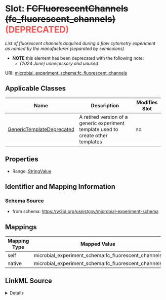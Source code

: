 

# Slot: ~~FCFluorescentChannels (fc_fluorescent_channels)~~<span style="color: #ff5252;"><strong> (DEPRECATED) </strong></span>




_List of fluorescent channels acquired during a flow cytometry experiment as named by the manufacturer (separated by semicolons)_






* __NOTE__ this element has been deprecated with the following note:
    * *(2024 June) unnecessary and unused*
    


URI: [microbial_experiment_schema:fc_fluorescent_channels](https://w3id.org/usnistgov/microbial-experiment-schema/fc_fluorescent_channels)



<!-- no inheritance hierarchy -->





## Applicable Classes

| Name | Description | Modifies Slot |
| --- | --- | --- |
| [GenericTemplateDeprecated](GenericTemplateDeprecated.md) | A retired version of a generic experiment template used to create other templates |  no  |







## Properties

* Range: [StringValue](StringValue.md)





## Identifier and Mapping Information







### Schema Source


* from schema: https://w3id.org/usnistgov/microbial-experiment-schema




## Mappings

| Mapping Type | Mapped Value |
| ---  | ---  |
| self | microbial_experiment_schema:fc_fluorescent_channels |
| native | microbial_experiment_schema:fc_fluorescent_channels |




## LinkML Source

<details>
```yaml
name: fc_fluorescent_channels
description: List of fluorescent channels acquired during a flow cytometry experiment
  as named by the manufacturer (separated by semicolons)
title: FCFluorescentChannels
deprecated: (2024 June) unnecessary and unused
from_schema: https://w3id.org/usnistgov/microbial-experiment-schema
rank: 1000
alias: fc_fluorescent_channels
domain_of:
- GenericTemplateDeprecated
range: StringValue
required: false

```
</details>